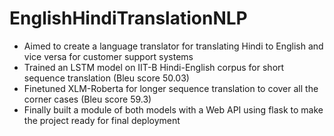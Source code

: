 # EnglishHindiTranslationNLP
  - Aimed to create a language translator for translating Hindi to English and vice versa for customer support systems
  - Trained an LSTM model on IIT-B Hindi-English corpus for short sequence translation (Bleu score 50.03)
  - Finetuned XLM-Roberta for longer sequence translation to cover all the corner cases (Bleu score 59.3)
  - Finally built a module of both models with a Web API using flask to make the project ready for final deployment
